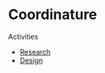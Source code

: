 # Coordinature

Activities
- <a href="/research" target="_blank">Research</a>
- <a href="/design" target="_blank">Design</a>
